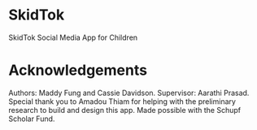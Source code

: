 # SkidTok
SkidTok Social Media App for Children

# Acknowledgements
Authors: Maddy Fung and Cassie Davidson. 
Supervisor: Aarathi Prasad. 
Special thank you to Amadou Thiam for helping with the preliminary research to build and design this app.
Made possible with the Schupf Scholar Fund. 
